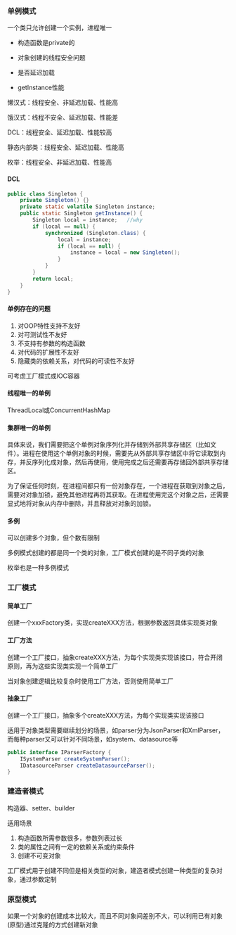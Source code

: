 ### 单例模式

一个类只允许创建一个实例，进程唯一

* 构造函数是private的

* 对象创建的线程安全问题

* 是否延迟加载

* getInstance性能

懒汉式：线程安全、非延迟加载、性能高

饿汉式：线程不安全、延迟加载、性能差

DCL：线程安全、延迟加载、性能较高

静态内部类：线程安全、延迟加载、性能高

枚举：线程安全、非延迟加载、性能高

#### DCL

```java
public class Singleton {
    private Singleton() {}
    private static volatile Singleton instance;
    public static Singleton getInstance() {
        Singleton local = instance;   //why
        if (local == null) {
            synchronized (Singleton.class) {
                local = instance;
                if (local == null) {
                    instance = local = new Singleton();
                }
            }
        }
        return local;
    }
}
```

#### 单例存在的问题

1. 对OOP特性支持不友好
2. 对可测试性不友好
3. 不支持有参数的构造函数
4. 对代码的扩展性不友好
5. 隐藏类的依赖关系，对代码的可读性不友好

可考虑工厂模式或IOC容器

#### 线程唯一的单例

ThreadLocal或ConcurrentHashMap

#### 集群唯一的单例

具体来说，我们需要把这个单例对象序列化并存储到外部共享存储区（比如文件）。进程在使用这个单例对象的时候，需要先从外部共享存储区中将它读取到内存，并反序列化成对象，然后再使用，使用完成之后还需要再存储回外部共享存储区。

为了保证任何时刻，在进程间都只有一份对象存在，一个进程在获取到对象之后，需要对对象加锁，避免其他进程再将其获取。在进程使用完这个对象之后，还需要显式地将对象从内存中删除，并且释放对对象的加锁。

#### 多例

可以创建多个对象，但个数有限制

多例模式创建的都是同一个类的对象，工厂模式创建的是不同子类的对象

枚举也是一种多例模式

### 工厂模式

#### 简单工厂

创建一个xxxFactory类，实现createXXX方法，根据参数返回具体实现类对象

#### 工厂方法

创建一个工厂接口，抽象createXXX方法，为每个实现类实现该接口，符合开闭原则，再为这些实现类实现一个简单工厂

当对象创建逻辑比较复杂时使用工厂方法，否则使用简单工厂

#### 抽象工厂

创建一个工厂接口，抽象多个createXXX方法，为每个实现类实现该接口

适用于对象类型需要继续划分的场景，如parser分为JsonParser和XmlParser，而每种parser又可以针对不同场景，如system、datasource等

```java
public interface IParserFactory {
    ISystemParser createSystemParser();
    IDatasourceParser createDatasourceParser();
}
```

### 建造者模式

构造器、setter、builder

适用场景

1. 构造函数所需参数很多，参数列表过长
2. 类的属性之间有一定的依赖关系或约束条件
3. 创建不可变对象

工厂模式用于创建不同但是相关类型的对象，建造者模式创建一种类型的复杂对象，通过参数定制

### 原型模式

如果一个对象的创建成本比较大，而且不同对象间差别不大，可以利用已有对象(原型)通过克隆的方式创建新对象

